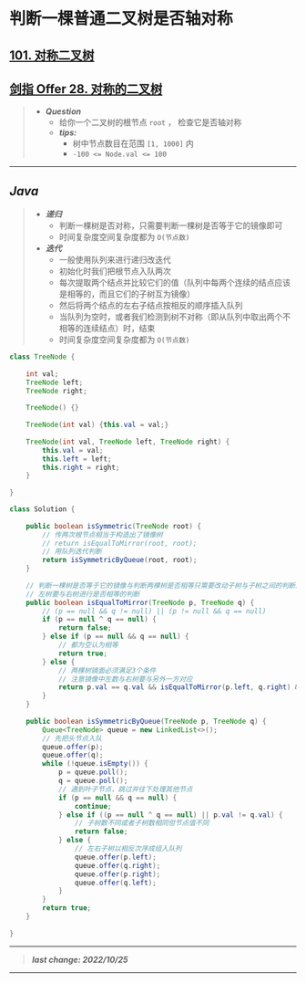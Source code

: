 # 判断一棵普通二叉树是否轴对称

## [101. 对称二叉树](https://leetcode.cn/problems/symmetric-tree/)

## [剑指 Offer 28. 对称的二叉树](https://leetcode.cn/problems/dui-cheng-de-er-cha-shu-lcof/)

> - ***Question***
>   - 给你一个二叉树的根节点 `root` ， 检查它是否轴对称
>   - ***tips:***
>     - 树中节点数目在范围 `[1, 1000]` 内
>     - `-100 <= Node.val <= 100`

---

## *Java*

> - ***递归***
>   - 判断一棵树是否对称，只需要判断一棵树是否等于它的镜像即可
>   - 时间复杂度空间复杂度都为 `O(节点数)`
> - ***迭代***
>   - 一般使用队列来进行递归改迭代
>   - 初始化时我们把根节点入队两次
>   - 每次提取两个结点并比较它们的值（队列中每两个连续的结点应该是相等的，而且它们的子树互为镜像）
>   - 然后将两个结点的左右子结点按相反的顺序插入队列
>   - 当队列为空时，或者我们检测到树不对称（即从队列中取出两个不相等的连续结点）时，结束
>   - 时间复杂度空间复杂度都为 `O(节点数)`

```java
class TreeNode {
    
    int val;
    TreeNode left;
    TreeNode right;
    
    TreeNode() {}
    
    TreeNode(int val) {this.val = val;}
    
    TreeNode(int val, TreeNode left, TreeNode right) {
        this.val = val;
        this.left = left;
        this.right = right;
    }
    
}

class Solution {
    
    public boolean isSymmetric(TreeNode root) {
        // 传两次根节点相当于构造出了镜像树
        // return isEqualToMirror(root, root);
        // 用队列迭代判断
        return isSymmetricByQueue(root, root);
    }
    
    // 判断一棵树是否等于它的镜像与判断两棵树是否相等只需要改动子树与子树之间的判断即可
    // 左树要与右树进行是否相等的判断
    public boolean isEqualToMirror(TreeNode p, TreeNode q) {
        // (p == null && q != null) || (p != null && q == null)
        if (p == null ^ q == null) {
            return false;
        } else if (p == null && q == null) {
            // 都为空认为相等
            return true;
        } else {
            // 两棵树镜面必须满足3个条件
            // 注意镜像中左数与右树要与另外一方对应
            return p.val == q.val && isEqualToMirror(p.left, q.right) && isEqualToMirror(p.right, q.left);
        }
    }
    
    public boolean isSymmetricByQueue(TreeNode p, TreeNode q) {
        Queue<TreeNode> queue = new LinkedList<>();
        // 先把头节点入队
        queue.offer(p);
        queue.offer(q);
        while (!queue.isEmpty()) {
            p = queue.poll();
            q = queue.poll();
            // 遇到叶子节点，跳过并往下处理其他节点
            if (p == null && q == null) {
                continue;
            } else if ((p == null ^ q == null) || p.val != q.val) {
                // 子树数不同或者子树数相同但节点值不同
                return false;
            } else {
                // 左右子树以相反次序成组入队列
                queue.offer(p.left);
                queue.offer(q.right);
                queue.offer(p.right);
                queue.offer(q.left);
            }
        }
        return true;
    }
    
}
```

---

> ***last change: 2022/10/25***

---
